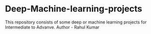 # Deep-Machine-learning-projects
This repository consists of some deep or machine learning projects for Intermediate  to Advanve.
Author - Rahul Kumar
